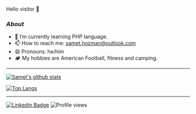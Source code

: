   Hello visitor :wave:
### <i>About</i>
- 🌱 I’m currently learning PHP language.
- 📫 How to reach me: samet.hozman@outlook.com
- 😄 Pronouns: he/him
- :camping: My hobbies are American Football, fitness and camping.

---------------------------------------------------------------------------------------------------------------------------------------------------------------------------------

 [![Samet's github stats](https://github-readme-stats.vercel.app/api?username=samethozman&theme=material-palenight&count_private=true&hide=contribs)](https://github.com/samethozman/github-readme-stats)

[![Top Langs](https://github-readme-stats.vercel.app/api/top-langs/?username=samethozman&theme=material-palenight&hide=Jupyter&layout=compact)](https://github.com/samethozman/github-readme-stats)




---------------------------------------------------------------------------------------------------------------------------------------------------------------------------------



[![Linkedin Badge](https://img.shields.io/badge/-samethozman-darkblue?style=flat-square&logo=Linkedin&logoColor=white&link=https://www.linkedin.com/in/samethozman//)](https://www.linkedin.com/in/samethozman/)  ![Profile views](https://gpvc.arturio.dev/samethozman) 
